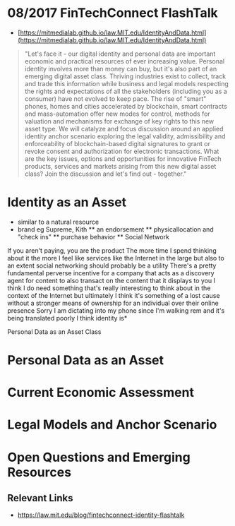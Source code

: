 # 08/2017 FinTechConnect FlashTalk

* [https://mitmedialab.github.io/law.MIT.edu/IdentityAndData.html](https://mitmedialab.github.io/law.MIT.edu/IdentityAndData.html)

> "Let's face it - our digital identity and personal data are important economic and practical resources of ever increasing value. Personal identity involves more than money can buy, but it's also part of an emerging digital asset class.  Thriving industries exist to collect, track and trade this information while business and legal models respecting the rights and expectations of all the stakeholders (including you as a consumer) have not evolved to keep pace.  The rise of "smart" phones, homes and cities accelerated by blockchain, smart contracts and mass-automation offer new modes for control, methods for valuation and mechanisms for exchange of key rights to this new asset type. We will catalyze and focus discussion around an applied identity anchor scenario exploring the legal validity, admissibility and enforceability of blockchain-based digital signatures to grant or revoke consent and authorization for electronic transactions. What are the key issues, options and opportunities for innovative FinTech products, services and markets arising from this new digital asset class?  Join the discussion and let's find out - together."

# Identity as an Asset

* similar to a natural resource 
* brand eg Supreme, Kith
** an endorsement 
** physicallocation and "check ins"
** purchase behavior 
** Social Network

If you aren't paying, you are the product The more time I spend thinking about it the more I feel like services like the Internet in the large but also to an extent social networking should probably be a utility There's a pretty fundamental perverse incentive for a company that acts as a discovery agent for content to also transact on the content that it displays to you I think I do need something that's really interesting to think about in the context of the Internet but ultimately I think it's something of a lost cause without a stronger means of ownership for an individual over their online presence Sorry I am dictating into my phone since I'm walking rem and it's being translated poorly I think identity is*


Personal Data as an Asset Class

# Personal Data as an Asset

# Current Economic Assessment

# Legal Models and Anchor Scenario 

# Open Questions and Emerging Resources

## Relevant Links
* https://law.mit.edu/blog/fintechconnect-identity-flashtalk
